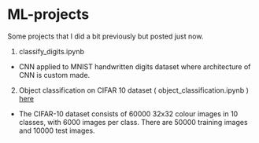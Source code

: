 # ML-projects
Some projects that I did a bit previously but posted just now.
1. classify_digits.ipynb
  - CNN applied to MNIST handwritten digits dataset where architecture of CNN is custom made.
2. Object classification on CIFAR 10 dataset ( object_classification.ipynb ) [here](https://www.cs.toronto.edu/~kriz/cifar.html)
  - The CIFAR-10 dataset consists of 60000 32x32 colour images in 10 classes, with 6000 images per class. There are 50000 training images and 10000 test images.
